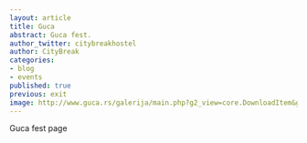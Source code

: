 ```yaml
---
layout: article
title: Guca
abstract: Guca fest.
author_twitter: citybreakhostel
author: CityBreak
categories:
- blog
- events
published: true
previous: exit
image: http://www.guca.rs/galerija/main.php?g2_view=core.DownloadItem&g2_itemId=13057&g2_serialNumber=3
---
```



Guca fest page